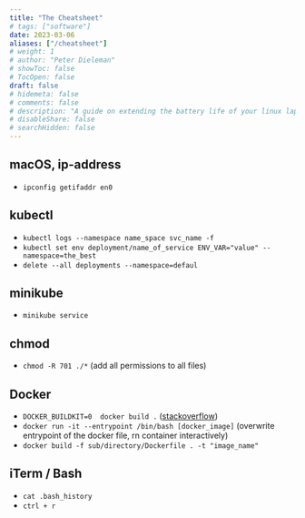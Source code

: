 ```yaml
---
title: "The Cheatsheet"
# tags: ["software"]
date: 2023-03-06
aliases: ["/cheatsheet"]
# weight: 1
# author: "Peter Dieleman"
# showToc: false
# TocOpen: false
draft: false
# hidemeta: false
# comments: false
# description: "A guide on extending the battery life of your linux laptop"
# disableShare: false
# searchHidden: false
---
```


## macOS, ip-address

- `ipconfig getifaddr en0`

## kubectl

- `kubectl logs --namespace name_space svc_name -f`
- `kubectl set env deployment/name_of_service ENV_VAR="value" --namespace=the_best`
- `delete --all deployments --namespace=defaul`

## minikube

- `minikube service`

## chmod

- `chmod -R 701 ./*` (add all permissions to all files)

## Docker

- `DOCKER_BUILDKIT=0  docker build .` ([stackoverflow](https://stackoverflow.com/questions/64221861/an-error-failed-to-solve-with-frontend-dockerfile-v0))
- `docker run -it --entrypoint /bin/bash [docker_image]` (overwrite entrypoint of the docker file, rn container interactively)
- `docker build -f sub/directory/Dockerfile . -t "image_name"`

## iTerm / Bash

- `cat .bash_history`
- `ctrl + r`
